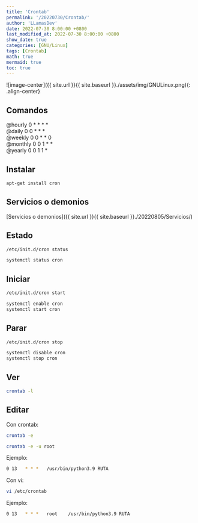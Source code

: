 ```yaml
---
title: 'Crontab'
permalink: '/20220730/Crontab/'
author: 'LLamasDev'
date: 2022-07-30 8:00:00 +0800
last_modified_at: 2022-07-30 8:00:00 +0800
show_date: true
categories: [GNU/Linux]
tags: [Crontab]
math: true
mermaid: true
toc: true
---
```


![image-center]({{ site.url }}{{ site.baseurl }}./assets/img/GNULinux.png){: .align-center}

## Comandos

@hourly 	0 * * * *  
@daily 	    0 0 * * *  
@weekly 	0 0 * * 0  
@monthly 	0 0 1 * *  
@yearly 	0 0 1 1 *

## Instalar

```bash
apt-get install cron
```

## Servicios o demonios

[Servicios o demonios]({{ site.url }}{{ site.baseurl }}./20220805/Servicios/)

## Estado

```bash
/etc/init.d/cron status

systemctl status cron
```

## Iniciar

```bash
/etc/init.d/cron start

systemctl enable cron
systemctl start cron
```

## Parar

```bash
/etc/init.d/cron stop

systemctl disable cron
systemctl stop cron
```

## Ver

```bash
crontab -l
```

## Editar

Con crontab:
```bash
crontab -e

crontab -e -u root
```

Ejemplo:
```bash
0 13   * * *   /usr/bin/python3.9 RUTA
```

Con vi:
```bash
vi /etc/crontab
```

Ejemplo:
```bash
0 13   * * *   root    /usr/bin/python3.9 RUTA
```